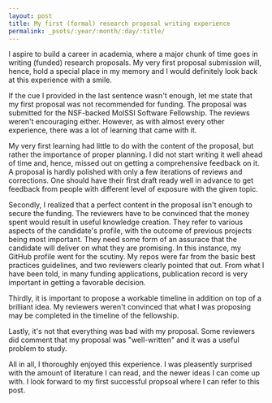 ```yaml
---
layout: post
title: My first (formal) research proposal writing experience
permalink: _psots/:year/:month/:day/:title/
---
```


I aspire to build a career in academia, where a major chunk of time goes in writing (funded) research proposals. My very first proposal submission will, hence, hold a special place in my memory and I would definitely look back at this experience with a smile. 

If the cue I provided in the last sentence wasn't enough, let me state that my first proposal was not recommended for funding. The proposal was submitted for the NSF-backed MolSSI Software Fellowship. The reviews weren't encouraging either. However, as with almost every other experience, there was a lot of learning that came with it.

My very first learning had little to do with the content of the proposal, but rather the importance of proper planning. I did not start writing it well ahead of time and, hence, missed out on getting a comprehensive feedback on it. A proposal is hardly polished with only a few iterations of reviews and corrections. One should have their first draft ready well in advance to get feedback from people with different level of exposure with the given topic.

Secondly, I realized that a perfect content in the proposal isn't enough to secure the funding. The reviewers have to be convinced that the money spent would result in useful knowledge creation. They refer to various aspects of the candidate's profile, with the outcome of previous projects being most important. They need some form of an assurace that the candidate will deliver on what they are promising. In this instance, my GitHub profile went for the scutiny. My repos were far from the basic best practices guidelines, and two reviewers clearly pointed that out. From what I have been told, in many funding applications, publication record is very important in getting a favorable decision.

Thirdly, it is important to propose a workable timeline in addition on top of a brilliant idea. My reviewers weren't convinced that what I was proposing may be completed in the timeline of the fellowship.

Lastly, it's not that everything was bad with my proposal. Some reviewers did comment that my proposal was "well-written" and it was a useful problem to study.

All in all, I thoroughly enjoyed this experience. I was pleasently surprised with the amount of literature I can read, and the newer ideas I can come up with. I look forward to my first successful propsoal where I can refer to this post.
